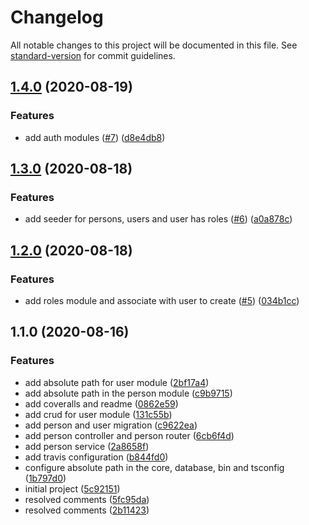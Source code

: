 # Changelog

All notable changes to this project will be documented in this file. See [standard-version](https://github.com/conventional-changelog/standard-version) for commit guidelines.

## [1.4.0](https://github.com/Alver23/cast-entertainment/compare/v1.3.0...v1.4.0) (2020-08-19)


### Features

* add auth modules ([#7](https://github.com/Alver23/cast-entertainment/issues/7)) ([d8e4db8](https://github.com/Alver23/cast-entertainment/commit/d8e4db8a3098a5dc0d643ce2bcc18c5412dd46c6))

## [1.3.0](https://github.com/Alver23/cast-entertainment/compare/v1.2.0...v1.3.0) (2020-08-18)


### Features

* add seeder for persons, users and user has roles ([#6](https://github.com/Alver23/cast-entertainment/issues/6)) ([a0a878c](https://github.com/Alver23/cast-entertainment/commit/a0a878c963cad3cf7420bd128cbae216c270dc52))

## [1.2.0](https://github.com/Alver23/cast-entertainment/compare/v1.1.0...v1.2.0) (2020-08-18)


### Features

* add roles module and associate with user to create ([#5](https://github.com/Alver23/cast-entertainment/issues/5)) ([034b1cc](https://github.com/Alver23/cast-entertainment/commit/034b1cca6d57895ba21af582b3160f9733ba02af))

## 1.1.0 (2020-08-16)


### Features

* add absolute path for user module ([2bf17a4](https://github.com/Alver23/cast-entertainment/commit/2bf17a498a9ffdce465c0e762d5fd90bb8f4520c))
* add absolute path in the person module ([c9b9715](https://github.com/Alver23/cast-entertainment/commit/c9b9715bdd74026efbae24f49b44885703b4ad0b))
* add coveralls and readme ([0862e59](https://github.com/Alver23/cast-entertainment/commit/0862e5934fc140ee431ae23b07256d36dd32ce3e))
* add crud for user module ([131c55b](https://github.com/Alver23/cast-entertainment/commit/131c55b396fa0b2ede2ce8386f1a1dd671bb4c16))
* add person and user migration ([c9622ea](https://github.com/Alver23/cast-entertainment/commit/c9622ea5104fa3e0bd9caccb38b01151b896aa11))
* add person controller and person router ([6cb6f4d](https://github.com/Alver23/cast-entertainment/commit/6cb6f4dea1fcaa308a57c30d44567b84532cae47))
* add person service ([2a8658f](https://github.com/Alver23/cast-entertainment/commit/2a8658f3f0454512b52e084f0fe475769fb6a69d))
* add travis configuration ([b844fd0](https://github.com/Alver23/cast-entertainment/commit/b844fd075183848b10c37bd1f3b64f90e5beb7c3))
* configure absolute path in the core, database, bin and tsconfig ([1b797d0](https://github.com/Alver23/cast-entertainment/commit/1b797d0c4ef6cfb57535f2e060e3d0e382322669))
* initial project ([5c92151](https://github.com/Alver23/cast-entertainment/commit/5c92151b80bad75afb68c0631361444cebd370b0))
* resolved comments ([5fc95da](https://github.com/Alver23/cast-entertainment/commit/5fc95da2f6222e7ca95a99e07ad3817c4f632f2f))
* resolved comments ([2b11423](https://github.com/Alver23/cast-entertainment/commit/2b114234f631eef23137b57f993f011eb1f16bbb))
